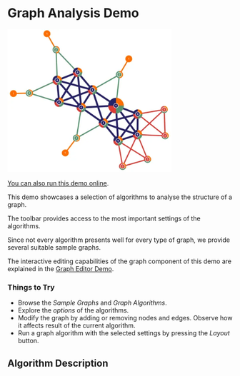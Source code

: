 <!--
 //////////////////////////////////////////////////////////////////////////////
 // @license
 // This file is part of yFiles for HTML.
 // Use is subject to license terms.
 //
 // Copyright (c) by yWorks GmbH, Vor dem Kreuzberg 28,
 // 72070 Tuebingen, Germany. All rights reserved.
 //
 //////////////////////////////////////////////////////////////////////////////
-->
# Graph Analysis Demo

<img src="../../../doc/demo-thumbnails/graph-analysis.webp" alt="demo-thumbnail" height="320"/>

[You can also run this demo online](https://www.yfiles.com/demos/showcase/graphanalysis/).

This demo showcases a selection of algorithms to analyse the structure of a graph.

The toolbar provides access to the most important settings of the algorithms.

Since not every algorithm presents well for every type of graph, we provide several suitable sample graphs.

The interactive editing capabilities of the graph component of this demo are explained in the [Graph Editor Demo](../../view/grapheditor/).

### Things to Try

- Browse the _Sample Graphs_ and _Graph Algorithms_.
- Explore the _options_ of the algorithms.
- Modify the graph by adding or removing nodes and edges. Observe how it affects result of the current algorithm.
- Run a graph algorithm with the selected settings by pressing the _Layout_ button.

## Algorithm Description
